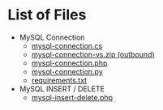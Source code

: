 # List of Files

- MySQL Connection
  - <a href="./mysql-connection/mysql-connection.cs" target="_blank" download>mysql-connection.cs</a>
  - <a href="https://drive.google.com/file/d/1H0WFupu3RWrNZWW7SMifsBj2BEsHZbSP/view?usp=sharing" target="_blank">mysql-connection-vs.zip (outbound)</a>
  - <a href="./mysql-connection/mysql-connection.php" target="_blank" download>mysql-connection.php</a>
  - <a href="./mysql-connection/mysql-connection.py" target="_blank" download>mysql-connection.py</a>
  - <a href="./mysql-connection/requirements.txt" target="_blank" download>requirements.txt</a>
- MySQL INSERT / DELETE
  - <a href="./mysql-insert-delete/mysql-insert-delete.php" target="_blank" download>mysql-insert-delete.php</a>
